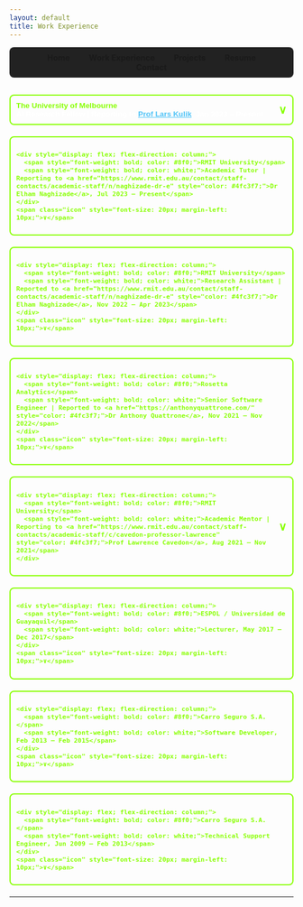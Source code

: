 ```yaml
---
layout: default
title: Work Experience
---
```


<nav style="background-color: #222; padding: 10px; text-align: center; border-radius: 8px; margin-bottom: 30px;">
  <a href="/" style="text-decoration: none; margin: 0 15px; font-weight: bold; color: {% if page.title == 'Home' %}#8f0{% else %}white{% endif %};">Home</a>
  <a href="/work_experience" style="text-decoration: none; margin: 0 15px; font-weight: bold; color: {% if page.title == 'Work Experience' %}#8f0{% else %}white{% endif %};">Work Experience</a>
  <a href="/projects" style="text-decoration: none; margin: 0 15px; font-weight: bold; color: {% if page.title == 'Projects' %}#8f0{% else %}white{% endif %};">Projects</a>
  <a href="/resume" style="text-decoration: none; margin: 0 15px; font-weight: bold; color: {% if page.title == 'Resume' %}#8f0{% else %}white{% endif %};">Resume</a>
  <a href="/contact" style="text-decoration: none; margin: 0 15px; font-weight: bold; color: {% if page.title == 'Contact' %}#8f0{% else %}white{% endif %};">Contact</a>
</nav>



<div style="margin-bottom: 20px;">
<!--   <button onclick="this.nextElementSibling.style.display = this.nextElementSibling.style.display === 'none' ? 'block' : 'none';" style="background-color: transparent; border: 2px solid #8f0; color: #8f0; font-weight: bold; padding: 10px; width: 100%; text-align: left; border-radius: 8px; cursor: pointer;"> -->
    <button onclick="
    var content = this.nextElementSibling;
    var icon = this.querySelector('.icon');
    if (content.style.display === 'none') {
      content.style.display = 'block';
      icon.textContent = '∧';
    } else {
      content.style.display = 'none';
      icon.textContent = '∨';
    }
  " style="background-color: transparent; border: 2px solid #8f0; color: #8f0; font-weight: bold; padding: 10px; width: 100%; text-align: left; border-radius: 8px; cursor: pointer; display: flex; justify-content: space-between; align-items: center;">
    <div style="display: flex; flex-direction: column;">
      <span style="font-weight: bold; color: #8f0;">The University of Melbourne</span>
      <span style="font-weight: bold; color: white;">AI Research Fellow | Reporting to <a href="https://lars.kuliks.net/?page_id=6" style="color: #4fc3f7;">Prof Lars Kulik</a>, Jan 2023 – Present</span>
    </div>
      <span class="icon" style="font-size: 20px; margin-left: 10px;">∨</span>
  </button>
  <div style="display: none; margin-top: 10px; padding-left: 20px;">
    <ul>
      <li>Researcher for workstream 3 of the <a href="https://www.musicattunedcare.com/" style="color: #0bf;">MATCH project</a>.</li>
      <li>Development of machine learning models to automate the detection of agitation symptoms related to dementia.</li>
      <li>Built a data pipeline to extract and preprocess sensor-based physiological data from Empatica's EmbracePlus medical wearable.</li>
      <li>Researched noise reduction techniques and integrated <a href="https://ieeexplore.ieee.org/document/9914782" style="color: #0bf;">DeepFilterNet</a> models into our data pipeline to remove/reduce noise from the collected audio data.</li>
      <li>Developed an <a href="https://github.com/stevcabello/CMAI-Labeller-App" style="color: #0bf;">Android/iOS app</a> for data collection of agitation symptoms in patients living with dementia.</li>
      <li>Supervised the development of the MATCH app, which integrates the Spotify API to provide music recommendations.</li>
<!--       <li>Supervised an undergraduate project (SCIE30001 - 2023 SEMESTER 1) titled "Music Genre Classification with ResNet and Bi-GRU Using Visual Spectrograms".</li> -->
      <li>Supervisor of 2 PhD students.</li>
      <li>Marker for Master of Information Technology theses during Semester 2, 2023 and Semester 1, 2024.</li>
      <li>Lecturer for Design of Algorithms (COMP20007) for Semester 1, 2024. Delivered lectures on String Matching, Dynamic Programming, Sorting Algorithms, Binary Search Trees, Hashing, and Data Compression.</li>
      <li>Reviewer for Conference on Information and Knowledge Management (CIKM) 2024.</li>
      <li>Reviewer for Knowledge Discovery in Databases (KDD) 2025.</li>
      <li>Technical representative of the MATCH Safety and Capacity Building Committees.</li>
    </ul>
  </div>
</div>

<div style="margin-bottom: 20px;">
<!--   <button onclick="this.nextElementSibling.style.display = this.nextElementSibling.style.display === 'none' ? 'block' : 'none';" style="background-color: transparent; border: 2px solid #8f0; color: #8f0; font-weight: bold; padding: 10px; width: 100%; text-align: left; border-radius: 8px; cursor: pointer;"> -->
  <button onclick="
    var content = this.nextElementSibling;
    var icon = this.querySelector('.icon');
    if (content.style.display === 'none') {
      content.style.display = 'block';
      icon.textContent = '∧';
    } else {
      content.style.display = 'none';
      icon.textContent = '∨';
    }
  " style="background-color: transparent; border: 2px solid #8f0; color: #8f0; font-weight: bold; padding: 10px; width: 100%; text-align: left; border-radius: 8px; cursor: pointer; display: flex; justify-content: space-between; align-items: center;">

    <div style="display: flex; flex-direction: column;">
      <span style="font-weight: bold; color: #8f0;">RMIT University</span>
      <span style="font-weight: bold; color: white;">Academic Tutor | Reporting to <a href="https://www.rmit.edu.au/contact/staff-contacts/academic-staff/n/naghizade-dr-e" style="color: #4fc3f7;">Dr Elham Naghizade</a>, Jul 2023 – Present</span>
    </div>
    <span class="icon" style="font-size: 20px; margin-left: 10px;">∨</span>
  </button>
  <div style="display: none; margin-top: 10px; padding-left: 20px;">
    <ul>
      <li>Tutor, Lab Demonstrator, and Marker for <strong>Algorithms and Analysis (COSC2123)</strong>.</li>
      <li>Explain key algorithmic design paradigms: brute force, divide and conquer, decrease and conquer, transform and conquer, greedy, dynamic programming and iterative improvement.</li>
      <li>Explain key data structures: trees, lists, stacks, queues, hash tables and graph representations.</li>
      <li>Theoretically compare and analyse the time complexities of algorithms and data structures.</li>
    </ul>
  </div>
</div>

<div style="margin-bottom: 20px;">
<!--   <button onclick="this.nextElementSibling.style.display = this.nextElementSibling.style.display === 'none' ? 'block' : 'none';" style="background-color: transparent; border: 2px solid #8f0; color: #8f0; font-weight: bold; padding: 10px; width: 100%; text-align: left; border-radius: 8px; cursor: pointer;"> -->
  <button onclick="
    var content = this.nextElementSibling;
    var icon = this.querySelector('.icon');
    if (content.style.display === 'none') {
      content.style.display = 'block';
      icon.textContent = '∧';
    } else {
      content.style.display = 'none';
      icon.textContent = '∨';
    }
  " style="background-color: transparent; border: 2px solid #8f0; color: #8f0; font-weight: bold; padding: 10px; width: 100%; text-align: left; border-radius: 8px; cursor: pointer; display: flex; justify-content: space-between; align-items: center;">

    <div style="display: flex; flex-direction: column;">
      <span style="font-weight: bold; color: #8f0;">RMIT University</span>
      <span style="font-weight: bold; color: white;">Research Assistant | Reported to <a href="https://www.rmit.edu.au/contact/staff-contacts/academic-staff/n/naghizade-dr-e" style="color: #4fc3f7;">Dr Elham Naghizade</a>, Nov 2022 – Apr 2023</span>
    </div>
    <span class="icon" style="font-size: 20px; margin-left: 10px;">∨</span>
  </button>
  <div style="display: none; margin-top: 10px; padding-left: 20px;">
    <ul>
      <li>Developed <a href="https://github.com/stevcabello/RMIT-ABC-Fact-Checked-Data-Collection" style="color: #0bf;">scripts</a> for web scraping ABC's Fact Check website to identify news with tweet/twitter-related content.</li>
      <li>Developed scripts to use Twitter API to find the source (i.e., original tweet) from each tweet extracted from "The Claim" section on ABC's Fact Check website.</li>
      <li>Built scripts to use Twitter API and generate cascades from tweets related to anti-feminist political discourse in Iran.</li>
      <li>Explored the ChatGPT API to automate the identification of sexism in tweets.</li>
      <li>Delivered a talk: "ChatGPT as a scripting tool for researchers" to CHAI Human Information REtrieval (CHIRE) group at RMIT. I explained how to use ChatGPT for data processing and modelling purposes.</li>
    </ul>
  </div>
</div>

<div style="margin-bottom: 20px;">
<!--   <button onclick="this.nextElementSibling.style.display = this.nextElementSibling.style.display === 'none' ? 'block' : 'none';" style="background-color: transparent; border: 2px solid #8f0; color: #8f0; font-weight: bold; padding: 10px; width: 100%; text-align: left; border-radius: 8px; cursor: pointer;"> -->
    <button onclick="
    var content = this.nextElementSibling;
    var icon = this.querySelector('.icon');
    if (content.style.display === 'none') {
      content.style.display = 'block';
      icon.textContent = '∧';
    } else {
      content.style.display = 'none';
      icon.textContent = '∨';
    }
  " style="background-color: transparent; border: 2px solid #8f0; color: #8f0; font-weight: bold; padding: 10px; width: 100%; text-align: left; border-radius: 8px; cursor: pointer; display: flex; justify-content: space-between; align-items: center;">

    <div style="display: flex; flex-direction: column;">
      <span style="font-weight: bold; color: #8f0;">Rosetta Analytics</span>
      <span style="font-weight: bold; color: white;">Senior Software Engineer | Reported to <a href="https://anthonyquattrone.com/" style="color: #4fc3f7;">Dr Anthony Quattrone</a>, Nov 2021 – Nov 2022</span>
    </div>
    <span class="icon" style="font-size: 20px; margin-left: 10px;">∨</span>
  </button>
  <div style="display: none; margin-top: 10px; padding-left: 20px;">
    <ul>
      <li>Understood requirements of current and prospective clients.</li>
      <li>Provided support for the Regulatory Information Notice (RIN) clients.</li>
      <li>Implemented new features for RIN portals using PHP, JavaScript and MySQL.</li>
      <li>Developed and supported mapping portals using JavaScript, Google Maps and GIS technologies.</li>
      <li>Optimised database operations.</li>
      <li>Managed Amazon EC2 servers.</li>
    </ul>
  </div>
</div>

<div style="margin-bottom: 20px;">
<!--   <button onclick="this.nextElementSibling.style.display = this.nextElementSibling.style.display === 'none' ? 'block' : 'none';" style="background-color: transparent; border: 2px solid #8f0; color: #8f0; font-weight: bold; padding: 10px; width: 100%; text-align: left; border-radius: 8px; cursor: pointer;"> -->
    <button onclick="
    var content = this.nextElementSibling;
    var icon = this.querySelector('.icon');
    if (content.style.display === 'none') {
      content.style.display = 'block';
      icon.textContent = '∧';
    } else {
      content.style.display = 'none';
      icon.textContent = '∨';
    }
  " style="background-color: transparent; border: 2px solid #8f0; color: #8f0; font-weight: bold; padding: 10px; width: 100%; text-align: left; border-radius: 8px; cursor: pointer; display: flex; justify-content: space-between; align-items: center;">

    <div style="display: flex; flex-direction: column;">
      <span style="font-weight: bold; color: #8f0;">RMIT University</span>
      <span style="font-weight: bold; color: white;">Academic Mentor | Reporting to <a href="https://www.rmit.edu.au/contact/staff-contacts/academic-staff/c/cavedon-professor-lawrence" style="color: #4fc3f7;">Prof Lawrence Cavedon</a>, Aug 2021 – Nov 2021</span>
    </div>
  <span class="icon" style="font-size: 20px; margin-left: 10px;">∨</span>
  </button>
  <div style="display: none; margin-top: 10px; padding-left: 20px;">
    <ul>
      <li>Mentored machine learning projects for Masters students working with industry partners (Data Science Postgraduate Program).</li>
      <li>Provided technical advice and evaluated final reports.</li>
    </ul>
  </div>
</div>

<div style="margin-bottom: 20px;">
<!--   <button onclick="this.nextElementSibling.style.display = this.nextElementSibling.style.display === 'none' ? 'block' : 'none';" style="background-color: transparent; border: 2px solid #8f0; color: #8f0; font-weight: bold; padding: 10px; width: 100%; text-align: left; border-radius: 8px; cursor: pointer;"> -->
    <button onclick="
    var content = this.nextElementSibling;
    var icon = this.querySelector('.icon');
    if (content.style.display === 'none') {
      content.style.display = 'block';
      icon.textContent = '∧';
    } else {
      content.style.display = 'none';
      icon.textContent = '∨';
    }
  " style="background-color: transparent; border: 2px solid #8f0; color: #8f0; font-weight: bold; padding: 10px; width: 100%; text-align: left; border-radius: 8px; cursor: pointer; display: flex; justify-content: space-between; align-items: center;">

    <div style="display: flex; flex-direction: column;">
      <span style="font-weight: bold; color: #8f0;">ESPOL / Universidad de Guayaquil</span>
      <span style="font-weight: bold; color: white;">Lecturer, May 2017 – Dec 2017</span>
    </div>
    <span class="icon" style="font-size: 20px; margin-left: 10px;">∨</span>
  </button>
  <div style="display: none; margin-top: 10px; padding-left: 20px;">
    <ul>
      <li>Lectured in several courses: Operating Systems, Object-Oriented Software Engineering, Compilers, Data Structures, Databases, Fundamentals of Programming (Python) and Object-Oriented Programming (Java).</li>
      <li>Directed a community-focused project related to the development of computational thinking in children through the use of programmable technologies.</li>
    </ul>
  </div>
</div>

<div style="margin-bottom: 20px;">
<!--   <button onclick="this.nextElementSibling.style.display = this.nextElementSibling.style.display === 'none' ? 'block' : 'none';" style="background-color: transparent; border: 2px solid #8f0; color: #8f0; font-weight: bold; padding: 10px; width: 100%; text-align: left; border-radius: 8px; cursor: pointer;"> -->
    <button onclick="
    var content = this.nextElementSibling;
    var icon = this.querySelector('.icon');
    if (content.style.display === 'none') {
      content.style.display = 'block';
      icon.textContent = '∧';
    } else {
      content.style.display = 'none';
      icon.textContent = '∨';
    }
  " style="background-color: transparent; border: 2px solid #8f0; color: #8f0; font-weight: bold; padding: 10px; width: 100%; text-align: left; border-radius: 8px; cursor: pointer; display: flex; justify-content: space-between; align-items: center;">

    <div style="display: flex; flex-direction: column;">
      <span style="font-weight: bold; color: #8f0;">Carro Seguro S.A.</span>
      <span style="font-weight: bold; color: white;">Software Developer, Feb 2013 – Feb 2015</span>
    </div>
    <span class="icon" style="font-size: 20px; margin-left: 10px;">∨</span>
  </button>
  <div style="display: none; margin-top: 10px; padding-left: 20px;">
    <ul>
      <li>Supported and developed web platforms using ASP.NET and SQL technologies.</li>
      <li>Deployed <a href="https://play.google.com/store/apps/details?id=com.devsu.cervezasmart&pli=1" style="color: #0bf;">Android applications</a> with REST and SOAP web services.</li>
      <li>Implemented an HTTP Servlet for image transfer.</li>
      <li>Configured Linux servers.</li>
    </ul>
  </div>
</div>

<div style="margin-bottom: 20px;">
<!--   <button onclick="this.nextElementSibling.style.display = this.nextElementSibling.style.display === 'none' ? 'block' : 'none';" style="background-color: transparent; border: 2px solid #8f0; color: #8f0; font-weight: bold; padding: 10px; width: 100%; text-align: left; border-radius: 8px; cursor: pointer;"> -->
    <button onclick="
    var content = this.nextElementSibling;
    var icon = this.querySelector('.icon');
    if (content.style.display === 'none') {
      content.style.display = 'block';
      icon.textContent = '∧';
    } else {
      content.style.display = 'none';
      icon.textContent = '∨';
    }
  " style="background-color: transparent; border: 2px solid #8f0; color: #8f0; font-weight: bold; padding: 10px; width: 100%; text-align: left; border-radius: 8px; cursor: pointer; display: flex; justify-content: space-between; align-items: center;">

    <div style="display: flex; flex-direction: column;">
      <span style="font-weight: bold; color: #8f0;">Carro Seguro S.A.</span>
      <span style="font-weight: bold; color: white;">Technical Support Engineer, Jun 2009 – Feb 2013</span>
    </div>
    <span class="icon" style="font-size: 20px; margin-left: 10px;">∨</span>
  </button>
  <div style="display: none; margin-top: 10px; padding-left: 20px;">
    <ul>
      <li>Supervised the correct operation of 130 monitoring towers nationwide.</li>
      <li>Tested, configured, and installed GPRS equipment.</li>
      <li>Repaired Motorola radios and provided maintenance.</li>
      <li>Configured VHF and UHF radios.</li>
    </ul>
  </div>
</div>

    
---
